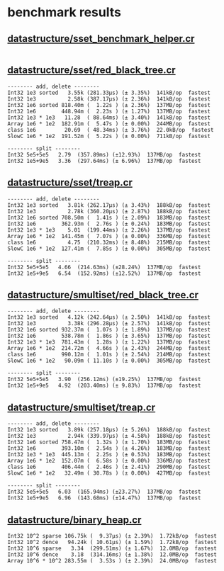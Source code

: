 # benchmark results

## [datastructure/sset_benchmark_helper.cr](https://github.com/yuruhi/crystal_lib/blob/master/benchmarks/datastructure/sset_benchmark_helper.cr)

```

```

## [datastructure/sset/red_black_tree.cr](https://github.com/yuruhi/crystal_lib/blob/master/benchmarks/datastructure/sset/red_black_tree.cr)

```
-------- add, delete --------
Int32 1e3 sorted   3.55k (281.33µs) (± 3.35%)  141kB/op  fastest
Int32 1e3          2.58k (387.17µs) (± 2.36%)  141kB/op  fastest
Int32 1e6 sorted 818.40m (  1.22s ) (± 2.36%)  137MB/op  fastest
Int32 1e6        448.94m (  2.23s ) (± 1.27%)  137MB/op  fastest
Int32 1e3 * 1e3   11.28  ( 88.64ms) (± 3.40%)  141kB/op  fastest
Array 1e6 * 1e2  182.91m (  5.47s ) (± 0.00%)  244MB/op  fastest
class 1e6         20.69  ( 48.34ms) (± 3.76%)  22.0kB/op  fastest
SlowC 1e6 * 1e2  191.52m (  5.22s ) (± 0.00%)  711kB/op  fastest

-------- split --------
Int32 5e5+5e5   2.79  (357.89ms) (±12.93%)  137MB/op  fastest
Int32 1e5+9e5   3.36  (297.64ms) (± 6.96%)  137MB/op  fastest
```

## [datastructure/sset/treap.cr](https://github.com/yuruhi/crystal_lib/blob/master/benchmarks/datastructure/sset/treap.cr)

```
-------- add, delete --------
Int32 1e3 sorted   3.81k (262.17µs) (± 3.43%)  188kB/op  fastest
Int32 1e3          2.78k (360.20µs) (± 2.87%)  188kB/op  fastest
Int32 1e6 sorted 708.50m (  1.41s ) (± 2.09%)  183MB/op  fastest
Int32 1e6        362.93m (  2.76s ) (± 0.24%)  183MB/op  fastest
Int32 1e3 * 1e3    5.01  (199.44ms) (± 2.26%)  137MB/op  fastest
Array 1e6 * 1e2  141.45m (  7.07s ) (± 0.00%)  336MB/op  fastest
class 1e6          4.75  (210.32ms) (± 8.48%)  215MB/op  fastest
SlowC 1e6 * 1e2  127.41m (  7.85s ) (± 0.00%)  305MB/op  fastest

-------- split --------
Int32 5e5+5e5   4.66  (214.63ms) (±28.24%)  137MB/op  fastest
Int32 1e5+9e5   6.54  (152.92ms) (±12.52%)  137MB/op  fastest
```

## [datastructure/smultiset/red_black_tree.cr](https://github.com/yuruhi/crystal_lib/blob/master/benchmarks/datastructure/smultiset/red_black_tree.cr)

```
-------- add, delete --------
Int32 1e3 sorted   4.12k (242.64µs) (± 2.50%)  141kB/op  fastest
Int32 1e3          3.38k (296.28µs) (± 2.57%)  141kB/op  fastest
Int32 1e6 sorted 932.37m (  1.07s ) (± 1.89%)  137MB/op  fastest
Int32 1e6        538.78m (  1.86s ) (± 3.65%)  137MB/op  fastest
Int32 1e3 * 1e3  781.43m (  1.28s ) (± 1.22%)  137MB/op  fastest
Array 1e6 * 1e2  214.72m (  4.66s ) (± 2.43%)  244MB/op  fastest
class 1e6        990.12m (  1.01s ) (± 2.54%)  214MB/op  fastest
SlowC 1e6 * 1e2   90.09m ( 11.10s ) (± 0.00%)  305MB/op  fastest

-------- split --------
Int32 5e5+5e5   3.90  (256.12ms) (±19.25%)  137MB/op  fastest
Int32 1e5+9e5   4.92  (203.40ms) (± 9.83%)  137MB/op  fastest
```

## [datastructure/smultiset/treap.cr](https://github.com/yuruhi/crystal_lib/blob/master/benchmarks/datastructure/smultiset/treap.cr)

```
-------- add, delete --------
Int32 1e3 sorted   3.89k (257.18µs) (± 5.26%)  188kB/op  fastest
Int32 1e3          2.94k (339.97µs) (± 4.58%)  188kB/op  fastest
Int32 1e6 sorted 758.47m (  1.32s ) (± 1.70%)  183MB/op  fastest
Int32 1e6        393.10m (  2.54s ) (± 4.26%)  183MB/op  fastest
Int32 1e3 * 1e3  445.13m (  2.25s ) (± 0.53%)  183MB/op  fastest
Array 1e6 * 1e2  152.07m (  6.58s ) (± 0.00%)  336MB/op  fastest
class 1e6        406.44m (  2.46s ) (± 2.41%)  290MB/op  fastest
SlowC 1e6 * 1e2   32.49m ( 30.78s ) (± 0.00%)  427MB/op  fastest

-------- split --------
Int32 5e5+5e5   6.03  (165.94ms) (±23.27%)  137MB/op  fastest
Int32 1e5+9e5   6.96  (143.68ms) (±14.47%)  137MB/op  fastest
```

## [datastructure/binary_heap.cr](https://github.com/yuruhi/crystal_lib/blob/master/benchmarks/datastructure/binary_heap.cr)

```
Int32 10^2 sparse 106.75k (  9.37µs) (± 2.39%)  1.72kB/op  fastest
Int32 10^2 dence   94.24k ( 10.61µs) (± 1.59%)  1.72kB/op  fastest
Int32 10^6 sparse   3.34  (299.51ms) (± 1.67%)  12.0MB/op  fastest
Int32 10^6 dence    3.18  (314.16ms) (± 1.38%)  12.0MB/op  fastest
Array 10^6 * 10^2 283.55m (  3.53s ) (± 2.39%)  24.0MB/op  fastest
```

